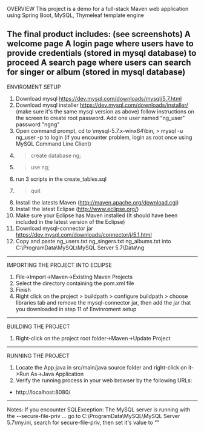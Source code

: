 OVERVIEW
This project is a demo for a full-stack Maven web application using Spring Boot, MySQL, Thymeleaf template engine

The final product includes: (see screenshots)
	A welcome page
	A login page where users have to provide credentials (stored in mysql database) to proceed
	A search page where users can search for singer or album (stored in mysql database)
---------------------------------------------------------------------------------------

ENVIROMENT SETUP
1. Download mysql https://dev.mysql.com/downloads/mysql/5.7.html
2. Download mysql installer https://dev.mysql.com/downloads/installer/ (make sure it's the same mysql version as above) follow instructions on the screen to create root password. Add one user named "ng_user" password "ngng"
3. Open command prompt, cd to \mysql-5.7.x-winx64\bin, > mysql -u ng_user -p to login (if you encounter problem, login as root once using MySQL Command Line Client)
4. > create database ng;
5. > use ng;
6. run 3 scripts in the create_tables.sql
7. > quit
8. Install the latests Maven (http://maven.apache.org/download.cgi)
9. Install the latest Eclipse (http://www.eclipse.org/)
10. Make sure your Eclipse has Maven installed (It should have been included in the latest version of the Eclipse)
11. Download mysql-connector jar https://dev.mysql.com/downloads/connector/j/5.1.html
12. Copy and paste ng_users.txt ng_singers.txt ng_albums.txt into C:\ProgramData\MySQL\MySQL Server 5.7\Data\ng
--------------------------------------------------------------------------------------

IMPORTING THE PROJECT INTO ECLIPSE

1. File->Import->Maven->Existing Maven Projects
2. Select the directory containing the pom.xml file
3. Finish
4. Right click on the project > buildpath > configure buildpath > choose libraries tab and remove the mysql-connector jar, then add the jar that you downloaded in step 11 of Envinroment setup
--------------------------------------------------------------------------------------

BUILDING THE PROJECT

1. Right-click on the project root folder->Maven->Update Project
--------------------------------------------------------------------------------------

RUNNING THE PROJECT

1. Locate the App.java in src/main/java source folder and right-click on it->Run As->Java Application
2. Verify the running process in your web browser by the following URLs:

- http://localhost:8080/

-------------------------------------------------------------------------------------
Notes: If you encounter SQLException: The MySQL server is running with the --secure-file-priv ...
go to C:\ProgramData\MySQL\MySQL Server 5.7\my.ini, search for secure-file-priv, then set it's value to ""



